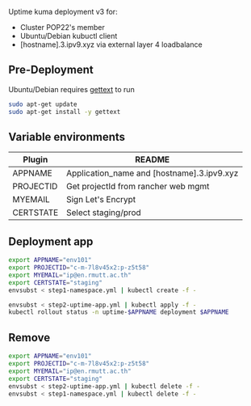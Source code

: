 Uptime kuma deployment v3 for:

- Cluster POP22's member
- Ubuntu/Debian kubuctl client
- [hostname].3.ipv9.xyz via external layer 4 loadbalance

## Pre-Deployment
Ubuntu/Debian requires [gettext](https://zoomadmin.com/HowToInstall/UbuntuPackage/gettext) to run
```sh
sudo apt-get update
sudo apt-get install -y gettext
```

## Variable environments
| Plugin | README |
| ------ | ------ |
| APPNAME | Application_name and [hostname].3.ipv9.xyz |
| PROJECTID | Get projectId from rancher web mgmt |
| MYEMAIL | Sign Let's Encrypt |
| CERTSTATE | Select staging/prod |

## Deployment app
```sh
export APPNAME="env101"
export PROJECTID="c-m-7l8v45x2:p-z5t58"
export MYEMAIL="ip@en.rmutt.ac.th"
export CERTSTATE="staging"
envsubst < step1-namespace.yml | kubectl create -f -

envsubst < step2-uptime-app.yml | kubectl apply -f - 
kubectl rollout status -n uptime-$APPNAME deployment $APPNAME
```

## Remove
```sh
export APPNAME="env101"
export PROJECTID="c-m-7l8v45x2:p-z5t58"
export MYEMAIL="ip@en.rmutt.ac.th"
export CERTSTATE="staging"
envsubst < step2-uptime-app.yml | kubectl delete -f - 
envsubst < step1-namespace.yml | kubectl delete -f -
```
